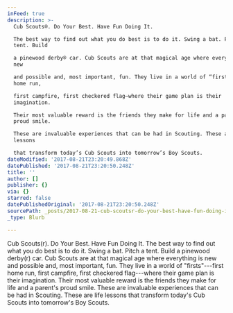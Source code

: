 ```yaml
---
inFeed: true
description: >-
  Cub Scouts®. Do Your Best. Have Fun Doing It.

  The best way to find out what you do best is to do it. Swing a bat. Pitch a
  tent. Build

  a pinewood derby® car. Cub Scouts are at that magical age where everything is
  new

  and possible and, most important, fun. They live in a world of “firsts”—first
  home run,

  first campfire, first checkered flag—where their game plan is their
  imagination.

  Their most valuable reward is the friends they make for life and a parent’s
  proud smile.

  These are invaluable experiences that can be had in Scouting. These are life
  lessons

  that transform today’s Cub Scouts into tomorrow’s Boy Scouts.
dateModified: '2017-08-21T23:20:49.868Z'
datePublished: '2017-08-21T23:20:50.248Z'
title: ''
author: []
publisher: {}
via: {}
starred: false
datePublishedOriginal: '2017-08-21T23:20:50.248Z'
sourcePath: _posts/2017-08-21-cub-scoutsr-do-your-best-have-fun-doing-it-the-best-way-t.md
_type: Blurb

---
```

Cub Scouts(r). Do Your Best. Have Fun Doing It.
The best way to find out what you do best is to do it. Swing a bat. Pitch a tent. Build
a pinewood derby(r) car. Cub Scouts are at that magical age where everything is new
and possible and, most important, fun. They live in a world of "firsts"---first home run,
first campfire, first checkered flag---where their game plan is their imagination.
Their most valuable reward is the friends they make for life and a parent's proud smile.
These are invaluable experiences that can be had in Scouting. These are life lessons
that transform today's Cub Scouts into tomorrow's Boy Scouts.